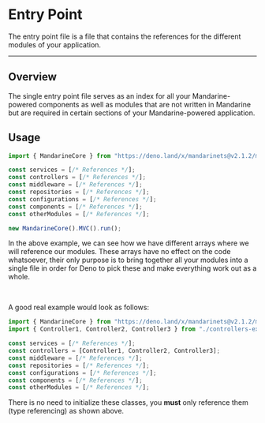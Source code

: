 # Entry Point
The entry point file is a file that contains the references for the different modules of your application. 

-----------

## Overview
The single entry point file serves as an index for all your Mandarine-powered components as well as modules that are not written in Mandarine but are required in certain sections of your Mandarine-powered application.

## Usage
```typescript
import { MandarineCore } from "https://deno.land/x/mandarinets@v2.1.2/mod.ts";

const services = [/* References */];
const controllers = [/* References */];
const middleware = [/* References */];
const repositories = [/* References */];
const configurations = [/* References */];
const components = [/* References */];
const otherModules = [/* References */];

new MandarineCore().MVC().run();
```
In the above example, we can see how we have different arrays where we will reference our modules. These arrays have no effect on the code whatsoever, their only purpose is to bring together all your modules into a single file in order for Deno to pick these and make everything work out as a whole.

&nbsp;

A good real example would look as follows:
```typescript
import { MandarineCore } from "https://deno.land/x/mandarinets@v2.1.2/mod.ts";
import { Controller1, Controller2, Controller3 } from "./controllers-exports.ts";

const services = [/* References */];
const controllers = [Controller1, Controller2, Controller3];
const middleware = [/* References */];
const repositories = [/* References */];
const configurations = [/* References */];
const components = [/* References */];
const otherModules = [/* References */];
```
There is no need to initialize these classes, you **must** only reference them (type referencing) as shown above.